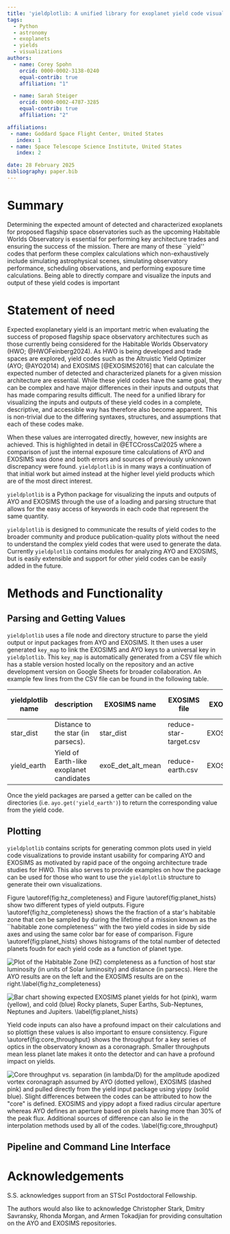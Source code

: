 ```yaml
---
title: 'yieldplotlib: A unified library for exoplanet yield code visualizations'
tags:
  - Python
  - astronomy
  - exoplanets
  - yields
  - visualizations
authors:
  - name: Corey Spohn
    orcid: 0000-0002-3138-0240
    equal-contrib: true
    affiliation: "1"

  - name: Sarah Steiger
    orcid: 0000-0002-4787-3285
    equal-contrib: true
    affiliation: "2"

affiliations:
 - name: Goddard Space Flight Center, United States
   index: 1
 - name: Space Telescope Science Institute, United States
   index: 2

date: 28 February 2025
bibliography: paper.bib
---
```


# Summary

Determining the expected amount of detected and characterized exoplanets for proposed flagship space
observatories such as the upcoming Habitable Worlds Observatory is essential for performing key
architecture trades and ensuring the success of the mission. There are many of these ``yield''
codes that perform these complex calculations which non-exhaustively include simulating
astrophysical scenes, simulating observatory performance, scheduling observations, and performing
exposure time calculations. Being able to directly compare and visualize the inputs and output of
these yield codes is important

# Statement of need

Expected exoplanetary yield is an important metric when evaluating the success of proposed
flagship space observatory architectures such as those currently being considered for the Habitable
Worlds Observatory (HWO; @HWOFeinberg2024). As HWO is being developed and trade spaces are
explored, yield codes such as the Altruistic Yield Optimizer (AYO; @AYO2014) and EXOSIMS
[@EXOSIMS2016] that can calculate the expected number of detected and characterized planets for a
given mission architecture are essential. While these yield codes have the same goal, they can be
complex and have major differences in their inputs and outputs that has made comparing results
difficult. The need for a unified library for visualizing the inputs and outputs of these yield
codes in a complete, descriptive, and accessible way has therefore also become apparent. This is
non-trivial due to the differing syntaxes, structures, and assumptions that each of these codes
make.

When these values are interrogated directly, however, new insights are achieved. This is
highlighted in detail in @ETCCrossCal2025 where a comparison of just the internal exposure time
calculations of AYO and EXOSIMS was done and both errors and sources of previously unknown
discrepancy were found. `yieldplotlib` is in many ways a continuation of that initial work but
aimed instead at the higher level yield products which are of the most direct interest.

`yieldplotlib` is a Python package for visualizing the inputs and outputs of AYO and EXOSIMS
through the use of a loading and parsing structure that allows for the easy access of keywords
in each code that represent the same quantity.

`yieldplotlib` is designed to communicate the results of yield codes to the broader community and
produce publication-quality plots without the need to understand the complex yield codes that were
used to generate the data. Currently `yieldplotlib` contains modules for analyzing AYO and EXOSIMS,
but is easily extensible and support for other yield codes can be easily added in the future.

# Methods and Functionality

## Parsing and Getting Values
`yieldplotlib` uses a file node and directory structure to parse the yield output or input packages
from AYO and EXOSIMS. It then uses a user generated `key_map` to link the EXOSIMS and AYO keys to a
universal key in `yieldplotlib`. This `key_map` is automatically generated from a CSV file which
has a stable version hosted locally on the repository and an active development version on Google
Sheets for broader collaboration. An example few lines from the CSV file can be found in the
following table.

| yieldplotlib name | description                              | EXOSIMS name      | EXOSIMS file           | EXOSIMS Class  | AYO name                 | AYO file         | AYO Class  | EXOSIMS unit | Comment | EXOSIMS transform type | EXOSIMS transform value | AYO transform type | AYO transform value |
|-------------------|------------------------------------------|-------------------|------------------------|----------------|--------------------------|------------------|------------|--------------|---------|------------------------|-------------------------|--------------------|---------------------|
| star_dist         | Distance to the star (in parsecs).       | star_dist         | reduce-star-target.csv | EXOSIMSCSVFile | dist (pc)                | target_list.csv  | AYOCSVFile |              |         |                        |                         |                    |                     |
| yield_earth       | Yield of Earth-like exoplanet candidates | exoE_det_alt_mean | reduce-earth.csv       | EXOSIMSCSVFile | exoEarth candidate yield | observations.csv | AYOCSVFile |              |         |                        |                         | sum                |                     |

Once the yield packages are parsed a getter can be called on the directories
(i.e. `ayo.get('yield_earth')`) to return the corresponding value from the yield code.

## Plotting

`yieldplotlib` contains scripts for generating common plots used in yield code visualizations to
provide instant usability for comparing AYO and EXOSIMS as motivated by rapid pace of the ongoing
architecture trade studies for HWO. This also serves to provide examples on how the package can be
used for those who want to use the `yieldplotlib` structure to generate their own visualizations.

Figure \autoref{fig:hz_completeness} and Figure \autoref{fig:planet_hists} show two different types
of yield outputs. Figure \autoref{fig:hz_completeness} shows the the fraction of a star's habitable
zone that cen be sampled by during the lifetime of a mission known as the ``habitable zone
completeness'' with the two yield codes in side by side axes and using the same color bar for ease
of comparison. Figure \autoref{fig:planet_hists} shows histograms of the total number of detected
planets foudn for each yield code as a function of planet type.

![Plot of the Habitable Zone (HZ) completeness as a function of host star luminosity (in units of
Solar luminosity) and distance (in parsecs). Here the AYO results are on the left and the EXOSIMS
results are on the right.\label{fig:hz_completeness}](figures/TEMP_hz_completeness.jpeg)

![Bar chart showing expected EXOSIMS planet yields for hot (pink), warm (yellow), and cold (blue)
Rocky planets, Super Earths, Sub-Neptunes, Neptunes and Jupiters.
\label{fig:planet_hists}](figures/TEMP_planet_histograms.jpeg)

Yield code inputs can also have a profound impact on their calculations and so plottign these
values is also important to ensure consistency. Figure \autoref{fig:core_throughput} shows the
throughput for a key series of optics in the observatory known as a coronagraph. Smaller
throughputs mean less planet late makes it onto the detector and can have a profound impact on
yields.

![Core throughput vs. separation (in lambda/D) for the amplitude apodized vortex coronagraph
assumed by AYO (dotted yellow), EXOSIMS (dashed pink) and pulled directly from the yield input
package using yippy (solid blue). Slight differences between the codes can be attributed to how
the "core" is defined. EXOSIMS and yippy adopt a fixed radius circular aperture whereas AYO
defines an aperture based on pixels having more than 30% of the peak flux. Additional sources
of difference can also lie in the interpolation methods used by all of the codes.
\label{fig:core_throughput}](figures/TEMP_core_throughput.jpg)

## Pipeline and Command Line Interface

# Acknowledgements

S.S. acknowledges support from an STScI Postdoctoral Fellowship.

The authors would also like to acknowledge Christopher Stark, Dmitry Savransky, Rhonda Morgan, and
Armen Tokadjian for providing consultation on the AYO and EXOSIMS repositories.
